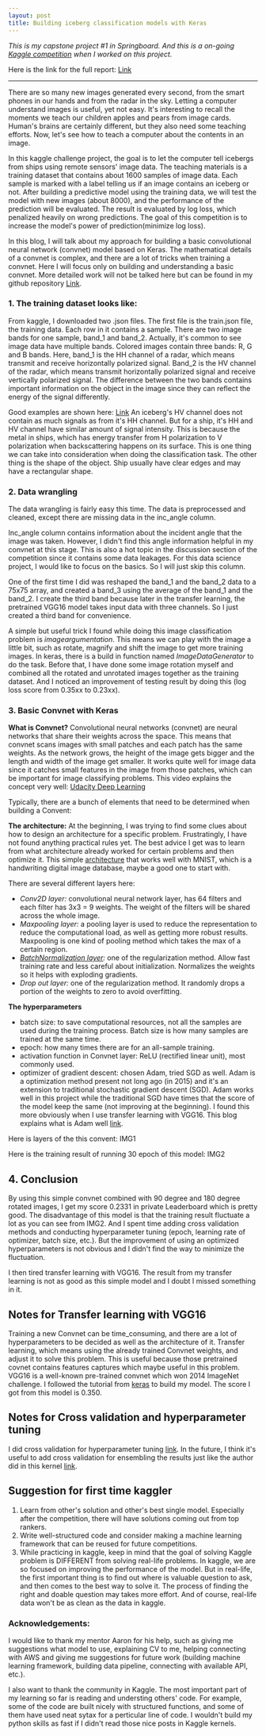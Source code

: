 ```yaml
---
layout: post
title: Building iceberg classification models with Keras
---
```


*This is my capstone project #1 in Springboard. And this is a on-going [Kaggle competition](https://www.kaggle.com/c/statoil-iceberg-classifier-challenge) when I worked on this project.*

Here is the link for the full report: [Link](https://github.com/yaqiongz/Iceberg1/blob/master/FinalR_AWS.ipynb)

---

There are so many new images generated every second, from the smart phones in our hands and from the radar in the sky. Letting a computer understand images is useful, yet not easy. It's interesting to recall the moments we teach our children apples and pears from image cards. Human's brains are certainly different, but they also need some teaching efforts. Now, let's see how to teach a computer about the contents in an image.

In this kaggle challenge project, the goal is to let the computer tell icebergs from ships using remote sensors' image data. The teaching materials is a training dataset that contains about 1600 samples of image data. Each sample is marked with a label telling us if an image contains an iceberg or not. After building a predictive model using the training data, we will test the model with new images (about 8000), and the performance of the prediction will be evaluated. The result is evaluated by log loss, which penalized heavily on wrong predictions. The goal of this competition is to increase the model's power of prediction(minimize log loss).

In this blog, I will talk about my approach for building a basic convolutional neural network (convnet) model based on Keras. The mathematical details of a convnet is complex, and there are a lot of tricks when training a convnet. Here I will focus only on building and understanding a basic convnet. More detailed work will not be talked here but can be found in my github repository [Link](https://github.com/yaqiongz/aws/blob/master/FinalReport/FinalR_AWS.ipynb).

### 1. The training dataset looks like:

From kaggle, I downloaded two .json files. The first file is the train.json file, the training data. Each row in it contains a sample. There are two image bands for one sample, band_1 and band_2. Actually, it's common to see image data have multiple bands. Colored images contain three bands: R, G and B bands. Here, band_1 is the HH channel of a radar, which means transmit and receive horizontally polarized signal. Band_2 is the HV channel of the radar, which means transmit horizontally polarized signal and receive vertically polarized signal. The difference between the two bands contains important information on the object in the image since they can reflect the energy of the signal differently.

Good examples are shown here: [Link](https://www.kaggle.com/c/statoil-iceberg-classifier-challenge#Background) An iceberg's HV channel does not contain as much signals as from it's HH channel. But for a ship, it's HH and HV channel have similar amount of signal intensity. This is because the metal in ships, which has energy transfer from H polarization to V polarization when backscattering happens on its surface. This is one thing we can take into consideration when doing the classification task. The other thing is the shape of the object. Ship usually have clear edges and may have a rectangular shape. 

### 2. Data wrangling 

The data wrangling is fairly easy this time. The data is preprocessed and cleaned, except there are missing data in the inc_angle column.

Inc_angle column contains information about the incident angle that the image was taken. However, I didn't find this angle information helpful in my convnet at this stage. This is also a hot topic in the discussion section of the competition since it contains some data leakages. For this data science project, I would like to focus on the basics. So I will just skip this column.

One of the first time I did was reshaped the band_1 and the band_2 data to a 75x75 array, and created a band_3 using the average of the band_1 and the band_2. I create the third band because later in the transfer learning, the pretrained VGG16 model takes input data with three channels. So I just created a third band for convenience.

A simple but useful trick I found while doing this image classification problem is *imageargumentation*. This means we can play with the image a little bit, such as rotate, magnify and shift the image to get more training images. In keras, there is a build in function named *ImageDataGenerator* to do the task. Before that, I have done some image rotation myself and combined all the rotated and unrotated images together as the training dataset. And I noticed an improvement of testing result by doing this (log loss score from 0.35xx to 0.23xx).

### 3. Basic Convnet with Keras
**What is Convnet?** Convolutional neural networks (convnet) are neural networks that share their weights across the space. This means that convnet scans images with small patches and each patch has the same weights. As the network grows, the height of the image gets bigger and the length and width of the image get smaller. It works quite well for image data since it catches small features in the image from those patches, which can be important for image classifying problems. This video explains the concept very well: [Udacity Deep Learning](https://www.youtube.com/watch?v=jajksuQW4mc)

Typically, there are a bunch of elements that need to be determined when building a Convent:

**The architecture:** At the beginning, I was trying to find some clues about how to design an architecture for a specific problem. Frustratingly, I have not found anything practical rules yet. The best advice I get was to learn from what architecture already worked for certain problems and then optimize it. This simple [architecture](https://www.kaggle.com/toregil/welcome-to-deep-learning-cnn-99) that works well with MNIST, which is a handwriting digital image database, maybe a good one to start with.

There are several different layers here:
   - *Conv2D layer:* convolutional neural network layer, has 64 filters and each filter has 3x3 = 9 weights. The weight of the filters will be shared across the whole image.
   - *Maxpooling layer:* a pooling layer is used to reduce the representation to reduce the computational load, as well as getting more robust results. Maxpooling is one kind of pooling method which takes the max of a certain region.
   - *[BatchNormalization layer](https://arxiv.org/abs/1502.03167):* one of the regularization method. Allow fast training rate and less careful about initialization. Normalizes the weights so it helps with exploding gradients.
   - *Drop out layer:* one of the regularization method. It randomly drops a portion of the weights to zero to avoid overfitting.

**The hyperparameters**
   - batch size: to save computational resources, not all the samples are used during the training process. Batch size is how many samples are trained at the same time.
   - epoch: how many times there are for an all-sample training.
   - activation function in Convnet layer: ReLU (rectified linear unit), most commonly used.
   - optimizer of gradient descent: chosen Adam, tried SGD as well. Adam is a optimization method present not long ago (in 2015) and it's an extension to traditional stochastic gradient descent (SGD). Adam works well in this project while the traditional SGD have times that the score of the model keep the same (not improving at the beginning). I found this more obviously when I use transfer learning with VGG16. This blog explains what is Adam well [link](https://machinelearningmastery.com/adam-optimization-algorithm-for-deep-learning/).
 
 
Here is layers of the this convent:  IMG1

Here is the training result of running 30 epoch of this model: IMG2

## 4. Conclusion
By using this simple convnet combined with 90 degree and 180 degree rotated images, I get my score 0.2331 in private Leaderboard which is pretty good. The disadvantage of this model is that the training result fluctuate a lot as you can see from IMG2. And I spent time adding cross validation methods and conducting hyperparameter tuning (epoch, learning rate of optimizer, batch size, etc.). But the improvement of using an optimized hyperparameters is not obvious and I didn't find the way to minimize the fluctuation.

I then tired transfer learning with VGG16. The result from my transfer learning is not as good as this simple model and I doubt I missed something in it. 


## Notes for Transfer learning with VGG16
Training a new Convnet can be time_consuming, and there are a lot of hyperparameters to be decided as well as the architecture of it. Transfer learning, which means using the already trained Convnet weights, and adjust it to solve this problem. This is useful because those pretrained covnet contains features captures which maybe useful in this problem. VGG16 is a well-known pre-trained convnet which won 2014 ImageNet challenge.
I followed the tutorial from [keras](https://blog.keras.io/building-powerful-image-classification-models-using-very-little-data.html) to build my model. The score I got from this model is 0.350. 

## Notes for Cross validation and hyperparameter tuning
I did cross validation for hyperparameter tuning [link](https://github.com/yaqiongz/aws/blob/master/vgg16-finetuning.ipynb). In the future, I think it's useful to add cross validation for ensembling the results just like the author did in this kernel [link](https://www.kaggle.com/jirivrany/my-best-single-model-simple-cnn-lb-0-1541).


## Suggestion for first time kaggler
1. Learn from other's solution and other's best single model. Especially after the competition, there will have solutions coming out from top rankers.
2. Write well-structured code and consider making a machine learning framework that can be reused for future competitions.
3. While practicing in kaggle, keep in mind that the goal of solving Kaggle problem is DIFFERENT from solving real-life problems. In kaggle, we are so focused on improving the performance of the model. But in real-life, the first important thing is to find out where is valuable question to ask, and then comes to the best way to solve it. The process of finding the right and doable question may takes more effort. And of course, real-life data won't be as clean as the data in kaggle.


### Acknowledgements: 
I would like to thank my mentor Aaron for his help, such as giving me suggestions what model to use, explaining CV to me, helping connecting with AWS and giving me suggestions for future work (building machine learning framework, building data pipeline, connecting with available API, etc.). 

I also want to thank the community in Kaggle. The most important part of my learning so far is reading and understing others' code. For example, some of the code are built nicely with structured functions, and some of them have used neat sytax for a perticular line of code. I wouldn't build my python skills as fast if I didn't read those nice posts in Kaggle kernels.

 
